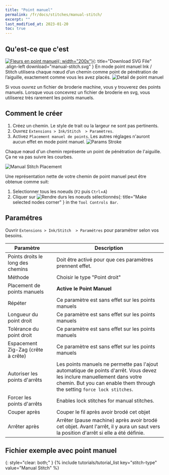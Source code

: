 ```yaml
---
title: "Point manuel"
permalink: /fr/docs/stitches/manual-stitch/
excerpt: ""
last_modified_at: 2023-01-20
toc: true
---
```

## Qu'est-ce que c'est
[![Fleurs en point manuel](/assets/images/docs/manual-stitch.jpg){: width="200x"}](/assets/images/docs/manual-stitch.svg){: title="Download SVG File" .align-left download="manual-stitch.svg" }
En mode point manuel Ink / Stitch utilisera chaque nœud d’un chemin comme point de pénétration de l’aiguille, exactement comme vous les avez placés.
![Detail de point manuel](/assets/images/docs/manual-stitch-detail.png)

Si vous ouvrez un fichier de broderie machine, vous y trouverez des points manuels.  Lorsque vous concevrez un fichier de broderie en svg, vous utiliserez très rarement les points manuels.
## Comment le créer

1. Créez un chemin. Le style de trait ou la largeur ne sont pas pertinents.
2. Ouvrez `Extensions > Ink/Stitch  > Paramètres`.
3. Activez `Placement manuel de points`. Les autres réglages n'auront aucun effet en mode point manuel.
   ![Params Stroke](/assets/images/docs/en/params-manual-stitch.jpg)


Chaque nœud d'un chemin représente un point de pénétration de l'aiguille. Ça ne va pas suivre les courbes.

![Manual Stitch Placement](/assets/images/docs/manual-stitch-placement.png)

Une représentation nette de votre chemin de point manuel peut être obtenue comme suit:
1. Selectionner tous les noeuds (`F2` puis `Ctrl`+`A`)
2. Cliquer sur ![Rendre durs les noeuds sélectionnés](/assets/images/docs/tool-controls-corner.jpg){: title="Make selected nodes corner" } in the `Tool Controls Bar`.

## Paramétres

Ouvrir `Extensions > Ink/Stitch  > Paramétres` pour paramétrer selon vos besoins.

Paramètre||Description
---|--|---
Points droits le long des chemins   ||Doit être activé pour que ces paramètres prennent effet.
Méthode                             ||Choisir le type "Point droit" 
Placement de points manuels         || **Active le Point Manuel**
Répéter                             ||Ce paramètre est sans effet sur les points manuels
Longueur du point droit             ||Ce paramètre est sans effet sur les points manuels
Tolérance du point droit            ||Ce paramètre est sans effet sur les points manuels
Espacement Zig-Zag (crête à crête)  ||Ce paramètre est sans effet sur les points manuels
Autoriser les points d'arrêts       ||Les points manuels ne permette pas l'ajout automatique de points d'arrêt. Vous devez les inclure manuellement dans votre chemin. But you can enable them through the setting `force lock stitches`.
Forcer les points d'arrêts          ||Enables lock stitches for manual stitches.
Couper après                        ||Couper le fil après avoir brodé cet objet
Arrêter après                       ||Arrêter (pause machine) après avoir brodé cet objet. Avant l'arrêt, il y aura un saut vers la position d'arrêt si elle a été définie.

## Fichier exemple avec point manuel
{: style="clear: both;" }
{% include tutorials/tutorial_list key="stitch-type" value="Manual Stitch" %}


